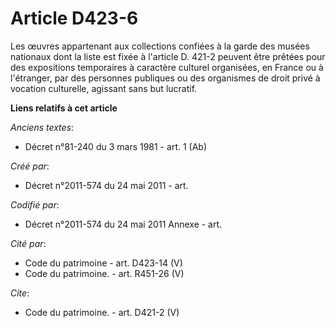 # Article D423-6

Les œuvres appartenant aux collections confiées à la garde des musées nationaux dont la liste est fixée à l'article D. 421-2
peuvent être prêtées pour des expositions temporaires à caractère culturel organisées, en France ou à l'étranger, par des
personnes publiques ou des organismes de droit privé à vocation culturelle, agissant sans but lucratif.

**Liens relatifs à cet article**

_Anciens textes_:

  - Décret n°81-240 du 3 mars 1981 - art. 1 (Ab)

_Créé par_:

  - Décret n°2011-574 du 24 mai 2011  - art.

_Codifié par_:

  - Décret n°2011-574 du 24 mai 2011 Annexe - art.

_Cité par_:

  - Code du patrimoine - art. D423-14 (V)
  - Code du patrimoine. - art. R451-26 (V)

_Cite_:

  - Code du patrimoine. - art. D421-2 (V)
